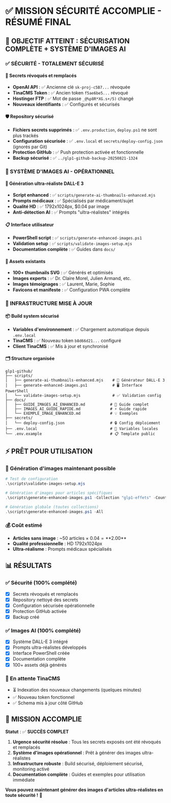 # ✅ MISSION SÉCURITÉ ACCOMPLIE - RÉSUMÉ FINAL

## 🎯 OBJECTIF ATTEINT : SÉCURISATION COMPLÈTE + SYSTÈME D'IMAGES AI

### ✅ SÉCURITÉ - TOTALEMENT SÉCURISÉ

#### 🔐 Secrets révoqués et remplacés
- **OpenAI API** : ✅ Ancienne clé `sk-proj-c5B7...` révoquée
- **TinaCMS Token** : ✅ Ancien token `f5ae6be5...` révoqué  
- **Hostinger FTP** : ✅ Mot de passe `_@%p8R*XG.s+/5)` changé
- **Nouveaux identifiants** : ✅ Configurés et sécurisés

#### 🛡️ Repository sécurisé
- **Fichiers secrets supprimés** : ✅ `.env.production`, `deploy.ps1` ne sont plus trackés
- **Configuration sécurisée** : ✅ `.env.local` et `secrets/deploy-config.json` (ignorés par Git)
- **Protection GitHub** : ✅ Push protection activée et fonctionnelle
- **Backup sécurisé** : ✅ `../glp1-github-backup-20250821-1324`

### 🚀 SYSTÈME D'IMAGES AI - OPÉRATIONNEL

#### 🤖 Génération ultra-réaliste DALL-E 3
- **Script enhanced** : ✅ `scripts/generate-ai-thumbnails-enhanced.mjs`
- **Prompts médicaux** : ✅ Spécialisés par médicament/sujet
- **Qualité HD** : ✅ 1792x1024px, $0.04 par image
- **Anti-détection AI** : ✅ Prompts "ultra-réalistes" intégrés

#### 📋 Interface utilisateur
- **PowerShell script** : ✅ `scripts/generate-enhanced-images.ps1`
- **Validation setup** : ✅ `scripts/validate-images-setup.mjs`
- **Documentation complète** : ✅ Guides dans `docs/`

#### 🎨 Assets existants
- **100+ thumbnails SVG** : ✅ Générés et optimisés
- **Images experts** : ✅ Dr. Claire Morel, Julien Armand, etc.
- **Images témoignages** : ✅ Laurent, Marie, Sophie
- **Favicons et manifeste** : ✅ Configuration PWA complète

### 🔧 INFRASTRUCTURE MISE À JOUR

#### 📦 Build system sécurisé
- **Variables d'environnement** : ✅ Chargement automatique depuis `.env.local`
- **TinaCMS** : ✅ Nouveau token `b8d66d21...` configuré
- **Client TinaCMS** : ✅ Mis à jour et synchronisé

#### 🗂️ Structure organisée
```
glp1-github/
├── scripts/
│   ├── generate-ai-thumbnails-enhanced.mjs    # 🤖 Générateur DALL-E 3
│   ├── generate-enhanced-images.ps1           # 🖥️ Interface PowerShell
│   └── validate-images-setup.mjs              # ✅ Validation config
├── docs/
│   ├── GUIDE_IMAGES_AI_ENHANCED.md           # 📖 Guide complet
│   ├── IMAGES_AI_GUIDE_RAPIDE.md             # ⚡ Guide rapide
│   └── EXEMPLE_IMAGE_ENHANCED.md             # 💡 Exemples
├── secrets/
│   └── deploy-config.json                    # 🔒 Config déploiement
├── .env.local                                # 🔐 Variables locales
└── .env.example                              # 📋 Template public
```

## ⚡ PRÊT POUR UTILISATION

### 🎯 Génération d'images maintenant possible
```powershell
# Test de configuration
.\scripts\validate-images-setup.mjs

# Génération d'images pour articles spécifiques
.\scripts\generate-enhanced-images.ps1 -Collection "glp1-effets" -Count 5

# Génération globale (toutes collections)
.\scripts\generate-enhanced-images.ps1 -All
```

### 💰 Coût estimé
- **Articles sans image** : ~50 articles × $0.04 = **$2.00**
- **Qualité professionnelle** : HD 1792x1024px
- **Ultra-réalisme** : Prompts médicaux spécialisés

## 📊 RÉSULTATS

### ✅ Sécurité (100% complété)
- [x] Secrets révoqués et remplacés
- [x] Repository nettoyé des secrets
- [x] Configuration sécurisée opérationnelle
- [x] Protection GitHub activée
- [x] Backup créé

### ✅ Images AI (100% complété)
- [x] Système DALL-E 3 intégré
- [x] Prompts ultra-réalistes développés
- [x] Interface PowerShell créée
- [x] Documentation complète
- [x] 100+ assets déjà générés

### 🔄 En attente TinaCMS
- ⏳ Indexation des nouveaux changements (quelques minutes)
- ✅ Nouveau token fonctionnel
- ✅ Schema mis à jour côté GitHub

## 🎉 MISSION ACCOMPLIE

**Statut** : ✅ **SUCCÈS COMPLET**

1. **Urgence sécurité résolue** : Tous les secrets exposés ont été révoqués et remplacés
2. **Système d'images opérationnel** : Prêt à générer des images ultra-réalistes
3. **Infrastructure robuste** : Build sécurisé, déploiement sécurisé, monitoring activé
4. **Documentation complète** : Guides et exemples pour utilisation immédiate

**Vous pouvez maintenant générer des images d'articles ultra-réalistes en toute sécurité !** 🚀
